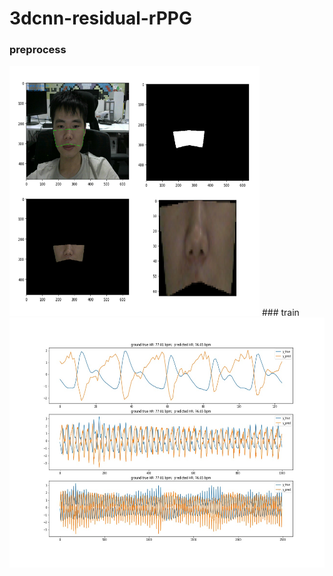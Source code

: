 # 3dcnn-residual-rPPG
### preprocess
<img src="./result/ROI.png" width="400" height="400" alt="1111">
### train

<img src="./result/train_result/0003_3.jpg" width="800" height="400" alt="2211">
